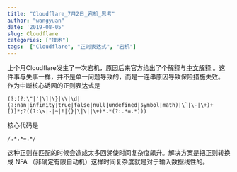 ```yaml
---
title: "Cloudflare_7月2日_宕机_思考"
author: "wangyuan"
date: '2019-08-05'
slug: Cloudflare
categories: ["技术"]
tags:  ["Cloudflare", "正则表达式", "宕机"]
---
```

上个月Cloudflare发生了一次宕机，原因后来官方给出了个[解释](https://new.blog.cloudflare.com/details-of-the-cloudflare-outage-on-july-2-2019/#appendix-about-regular-expression-backtracking)与[中文解释](https://blog.cloudflare.com/zh/details-of-the-cloudflare-outage-on-july-2-2019-zh) 。这件事与失事一样，并不是单一问题导致的，而是一连串原因导致保险措施失效。
作为中断核心诱因的正则表达式是 
```
(?:(?:\"|'|\]|\}|\\|\d|(?:nan|infinity|true|false|null|undefined|symbol|math)|\`|\-|\+)+[)]*;?((?:\s|-|~|!|{}|\|\||\+)*.*(?:.*=.*)))
```
核心代码是
```
/.*.*=.*/
```
这种正则在匹配的时候会造成太多回溯使时间复杂度飙升。解决方案是把正则转换成 NFA （非确定有限自动机）这样时间复杂度就是对于输入数据线性的。
